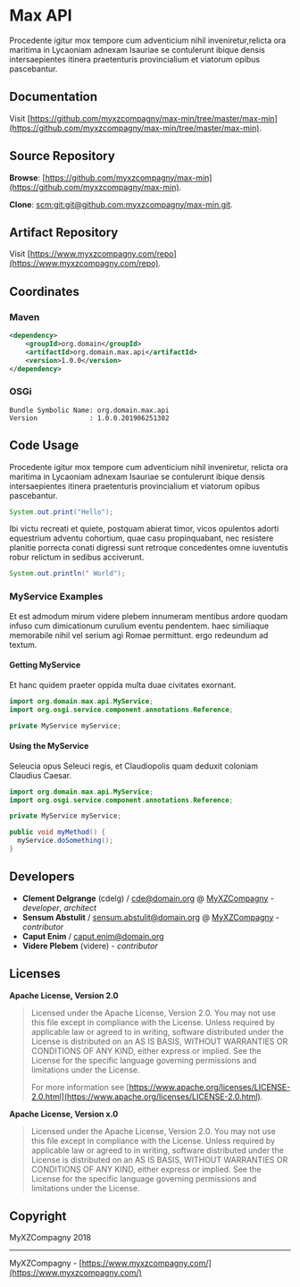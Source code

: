 # Max API

Procedente igitur mox tempore cum adventicium nihil inveniretur,relicta ora maritima in Lycaoniam adnexam Isauriae se contulerunt ibique densis intersaepientes itinera praetenturis provincialium et viatorum opibus pascebantur.

## Documentation

Visit [https://github.com/myxzcompagny/max-min/tree/master/max-min](https://github.com/myxzcompagny/max-min/tree/master/max-min).

## Source Repository

**Browse**: [https://github.com/myxzcompagny/max-min](https://github.com/myxzcompagny/max-min).

**Clone**: [scm:git:git@github.com:myxzcompagny/max-min.git](scm:git:git@github.com:myxzcompagny/max-min.git).

## Artifact Repository

Visit [https://www.myxzcompagny.com/repo](https://www.myxzcompagny.com/repo).

## Coordinates

### Maven

```xml
<dependency>
    <groupId>org.domain</groupId>
    <artifactId>org.domain.max.api</artifactId>
    <version>1.0.0</version>
</dependency>
```

### OSGi

```
Bundle Symbolic Name: org.domain.max.api
Version             : 1.0.0.201906251302
```

## Code Usage

Procedente igitur mox
 tempore cum adventicium nihil inveniretur, relicta ora maritima in Lycaoniam adnexam Isauriae
 se contulerunt ibique densis intersaepientes itinera praetenturis provincialium et viatorum
 opibus pascebantur.

```java
System.out.print("Hello");
```

Ibi victu recreati et
 quiete, postquam abierat timor, vicos opulentos adorti equestrium adventu cohortium, quae casu
 propinquabant, nec resistere planitie porrecta conati digressi sunt retroque concedentes omne
 iuventutis robur relictum in sedibus acciverunt.

```java
System.out.println(" World");
```

### MyService Examples

Et est admodum mirum videre
 plebem innumeram mentibus ardore quodam infuso cum dimicationum curulium eventu pendentem. haec
 similiaque memorabile nihil vel serium agi Romae permittunt. ergo redeundum ad textum.

#### Getting MyService

Et
 hanc quidem praeter oppida multa duae civitates exornant.

```java
import org.domain.max.api.MyService;
import org.osgi.service.component.annotations.Reference;

private MyService myService;
```

#### Using the MyService

Seleucia opus Seleuci regis, et Claudiopolis quam deduxit coloniam Claudius
 Caesar.

```java
import org.domain.max.api.MyService;
import org.osgi.service.component.annotations.Reference;

private MyService myService;

public void myMethod() {
  myService.doSomething();
}
```

## Developers

* **Clement Delgrange** (cdelg) / [cde@domain.org](mailto:cde@domain.org) @ [MyXZCompagny](https://www.myxzcompagny.com/) - *developer*, *architect*
* **Sensum Abstulit** / [sensum.abstulit@domain.org](mailto:sensum.abstulit@domain.org) @ [MyXZCompagny](https://www.myxzcompagny.com/) - *contributor*
* **Caput Enim** / [caput.enim@domain.org](mailto:caput.enim@domain.org)
* **Videre Plebem** (videre) - *contributor*

## Licenses

**Apache License, Version 2.0**
  > Licensed under the Apache License, Version 2.0. You may not use this file except in compliance with the License. Unless required by applicable law or agreed to in writing, software distributed under the License is distributed on an AS IS BASIS, WITHOUT WARRANTIES OR CONDITIONS OF ANY KIND, either express or implied. See the License for the specific language governing permissions and limitations under the License.
  >
  > For more information see [https://www.apache.org/licenses/LICENSE-2.0.html](https://www.apache.org/licenses/LICENSE-2.0.html).

**Apache License, Version x.0**
  > Licensed under the Apache License, Version 2.0. You may not use this file except in compliance with the License. Unless required by applicable law or agreed to in writing, software distributed under the License is distributed on an AS IS BASIS, WITHOUT WARRANTIES OR CONDITIONS OF ANY KIND, either express or implied. See the License for the specific language governing permissions and limitations under the License.

## Copyright

MyXZCompagny 2018

---
MyXZCompagny - [https://www.myxzcompagny.com/](https://www.myxzcompagny.com/)